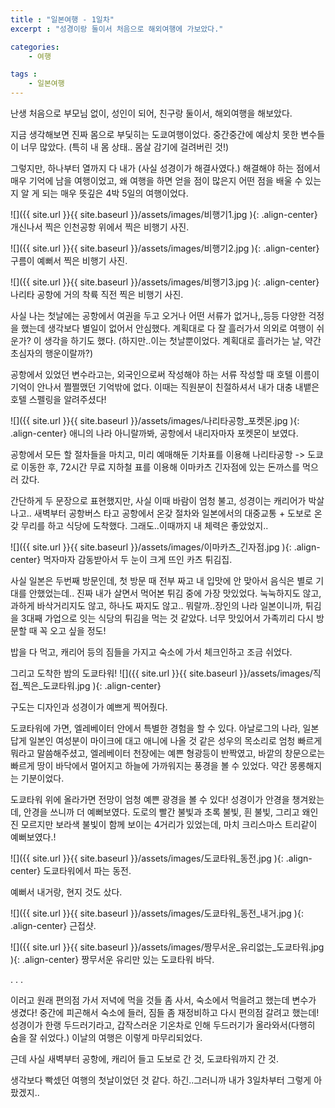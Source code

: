 ```yaml
---
title : "일본여행 - 1일차"
excerpt : "성경이랑 둘이서 처음으로 해외여행에 가보았다."

categories:
    - 여행

tags :
    - 일본여행
---
```


난생 처음으로 부모님 없이, 성인이 되어, 친구랑 둘이서, 해외여행을 해보았다.

지금 생각해보면 진짜 몸으로 부딫히는 도쿄여행이었다. 중간중간에 예상치 못한 변수들이 너무 많았다. (특히 내 몸 상태.. 몸살 감기에 걸려버린 것!)

그렇지만, 하나부터 열까지 다 내가 (사실 성경이가 해결사였다.) 해결해야 하는 점에서 매우 기억에 남을 여행이었고,
왜 여행을 하면 얻을 점이 많은지 어떤 점을 배울 수 있는지 알 게 되는 매우 뜻깊은 4박 5일의 여행이었다.

![]({{ site.url }}{{ site.baseurl }}/assets/images/비행기1.jpg   ){: .align-center}
개신나서 찍은 인천공항 위에서 찍은 비행기 사진.

![]({{ site.url }}{{ site.baseurl }}/assets/images/비행기2.jpg   ){: .align-center}
구름이 예뻐서 찍은 비행기 사진.

![]({{ site.url }}{{ site.baseurl }}/assets/images/비행기3.jpg   ){: .align-center}
나리타 공항에 거의 착륙 직전 찍은 비행기 사진.

사실 나는 첫날에는 공항에서 여권을 두고 오거나 어떤 서류가 없거나,,등등 다양한 걱정을 했는데 생각보다 별일이 없어서 안심했다. 계획대로 다 잘 흘러가서 의외로 여행이 쉬운가? 이 생각을 하기도 했다. (하지만..이는 첫날뿐이었다. 계획대로 흘러가는 날, 약간 초심자의 행운이랄까?)

공항에서 있었던 변수라고는, 외국인으로써 작성해야 하는 서류 작성할 때 호텔 이름이 기억이 안나서 쩔쩔맸던 기억밖에 없다. 이때는 직원분이 친절하셔서 내가 대충 내뱉은 호텔 스펠링을 알려주셨다!

![]({{ site.url }}{{ site.baseurl }}/assets/images/나리타공항_포켓몬.jpg   ){: .align-center}
애니의 나라 아니랄까봐, 공항에서 내리자마자 포켓몬이 보였다.

공항에서 모든 할 절차들을 마치고, 미리 예매해둔 기차표를 이용해 나리타공항 -> 도쿄로 이동한 후,
72시간 무료 지하철 표를 이용해 이마카츠 긴자점에 있는 돈까스를 먹으러 갔다.

간단하게 두 문장으로 표현했지만, 사실 이때 바람이 엄청 불고, 성경이는 캐리어가 박살나고..
새벽부터 공항버스 타고 공항에서 온갖 절차와 일본에서의 대중교통 + 도보로 온갖 무리를 하고 식당에 도착했다.
그래도..이때까지 내 체력은 좋았었지..

![]({{ site.url }}{{ site.baseurl }}/assets/images/이마카츠_긴자점.jpg   ){: .align-center}
먹자마자 감동받아서 두 눈이 크게 뜨인 카츠 튀김집.

사실 일본은 두번째 방문인데, 첫 방문 때 전부 짜고 내 입맛에 안 맞아서 음식은 별로 기대를 안했었는데..
진짜 내가 살면서 먹어본 튀김 중에 가장 맛있었다. 
눅눅하지도 않고, 과하게 바삭거리지도 않고, 하나도 짜지도 않고..
뭐랄까..장인의 나라 일본이니까, 튀김을 3대째 가업으로 잇는 식당의 튀김을 먹는 것 같았다.
너무 맛있어서 가족끼리 다시 방문할 때 꼭 오고 싶을 정도!

밥을 다 먹고, 캐리어 등의 짐들을 가지고 숙소에 가서 체크인하고 조금 쉬었다.

그리고 도착한 밤의 도쿄타워!
![]({{ site.url }}{{ site.baseurl }}/assets/images/직접_찍은_도쿄타워.jpg   ){: .align-center}

구도는 디자인과 성경이가 예쁘게 찍어줬다. 

도쿄타워에 가면, 엘레베이터 안에서 특별한 경험을 할 수 있다.
아날로그의 나라, 일본답게 일본인 여성분이 마이크에 대고 애니에 나올 것 같은 성우의 목소리로 엄청 빠르게 뭐라고 말씀해주셨고, 엘레베이터 천장에는 예쁜 형광등이 반짝였고, 바깥의 창문으로는 빠르게 땅이 바닥에서 멀어지고 하늘에 가까워지는 풍경을 볼 수 있었다. 약간 몽롱해지는 기분이었다.

도쿄타워 위에 올라가면 전망이 엄청 예쁜 광경을 볼 수 있다! 성경이가 안경을 챙겨왔는데, 안경을 쓰니까 더 예뻐보였다.
도로의 빨간 불빛과 초록 불빛, 흰 불빛, 그리고 왜인진 모르지만 보라색 불빛이 함께 보이는 4거리가 있었는데,
마치 크리스마스 트리같이 예뻐보였다.!

![]({{ site.url }}{{ site.baseurl }}/assets/images/도쿄타워_동전.jpg   ){: .align-center}
도쿄타워에서 파는 동전.

예뻐서 내거랑, 현지 것도 샀다.

![]({{ site.url }}{{ site.baseurl }}/assets/images/도쿄타워_동전_내거.jpg   ){: .align-center}
근접샷.

![]({{ site.url }}{{ site.baseurl }}/assets/images/짱무서운_유리없는_도쿄타워.jpg   ){: .align-center}
짱무서운 유리만 있는 도쿄타워 바닥.

.
.
.

이러고 원래 편의점 가서 저녁에 먹을 것들 좀 사서, 숙소에서 먹을려고 했는데 변수가 생겼다!
중간에 피곤해서 숙소에 들러, 짐들 좀 재정비하고 다시 편의점 갈려고 했는데!
성경이가 한랭 두드러기라고, 갑작스러운 기온차로 인해 두드러기가 올라와서(다행히 숨을 잘 쉬었다.) 이날의 여행은 이렇게 마무리되었다.

근데 사실 새벽부터 공항에, 캐리어 들고 도보로 간 것, 도쿄타워까지 간 것. 

생각보다 빡셌던 여행의 첫날이었던 것 같다. 하긴..그러니까 내가 3일차부터 그렇게 아팠겠지..